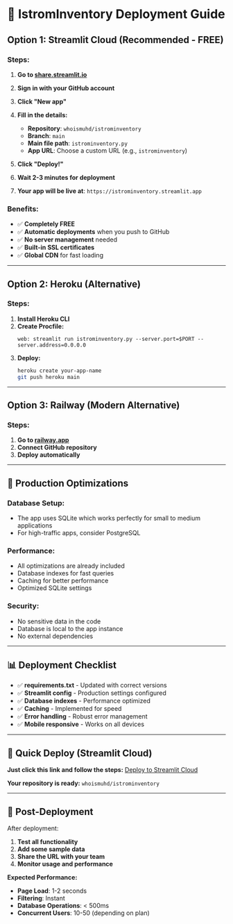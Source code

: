 # 🚀 IstromInventory Deployment Guide

## Option 1: Streamlit Cloud (Recommended - FREE)

### Steps:
1. **Go to [share.streamlit.io](https://share.streamlit.io)**
2. **Sign in with your GitHub account**
3. **Click "New app"**
4. **Fill in the details:**
   - **Repository**: `whoismuhd/istrominventory`
   - **Branch**: `main`
   - **Main file path**: `istrominventory.py`
   - **App URL**: Choose a custom URL (e.g., `istrominventory`)

5. **Click "Deploy!"**
6. **Wait 2-3 minutes for deployment**
7. **Your app will be live at**: `https://istrominventory.streamlit.app`

### Benefits:
- ✅ **Completely FREE**
- ✅ **Automatic deployments** when you push to GitHub
- ✅ **No server management** needed
- ✅ **Built-in SSL certificates**
- ✅ **Global CDN** for fast loading

---

## Option 2: Heroku (Alternative)

### Steps:
1. **Install Heroku CLI**
2. **Create Procfile:**
   ```
   web: streamlit run istrominventory.py --server.port=$PORT --server.address=0.0.0.0
   ```
3. **Deploy:**
   ```bash
   heroku create your-app-name
   git push heroku main
   ```

---

## Option 3: Railway (Modern Alternative)

### Steps:
1. **Go to [railway.app](https://railway.app)**
2. **Connect GitHub repository**
3. **Deploy automatically**

---

## 🔧 Production Optimizations

### Database Setup:
- The app uses SQLite which works perfectly for small to medium applications
- For high-traffic apps, consider PostgreSQL

### Performance:
- All optimizations are already included
- Database indexes for fast queries
- Caching for better performance
- Optimized SQLite settings

### Security:
- No sensitive data in the code
- Database is local to the app instance
- No external dependencies

---

## 📊 Deployment Checklist

- ✅ **requirements.txt** - Updated with correct versions
- ✅ **Streamlit config** - Production settings configured
- ✅ **Database indexes** - Performance optimized
- ✅ **Caching** - Implemented for speed
- ✅ **Error handling** - Robust error management
- ✅ **Mobile responsive** - Works on all devices

---

## 🚀 Quick Deploy (Streamlit Cloud)

**Just click this link and follow the steps:**
[Deploy to Streamlit Cloud](https://share.streamlit.io)

**Your repository is ready:** `whoismuhd/istrominventory`

---

## 📱 Post-Deployment

After deployment:
1. **Test all functionality**
2. **Add some sample data**
3. **Share the URL with your team**
4. **Monitor usage and performance**

**Expected Performance:**
- **Page Load**: 1-2 seconds
- **Filtering**: Instant
- **Database Operations**: < 500ms
- **Concurrent Users**: 10-50 (depending on plan)
